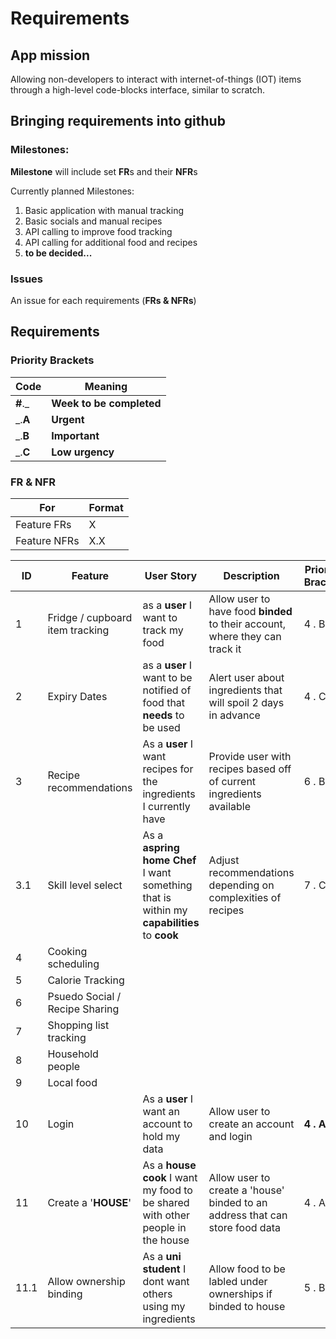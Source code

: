 # Requirements

## App mission

Allowing non-developers to interact with internet-of-things (IOT) items through a high-level code-blocks interface, similar to scratch.

## Bringing requirements into github

### Milestones:

**Milestone** will include set **FR**s and their **NFR**s

Currently planned Milestones:

1. Basic application with manual tracking
2. Basic socials and manual recipes
3. API calling to improve food tracking
4. API calling for additional food and recipes
5. **to be decided...**

### Issues

An issue for each requirements (**FRs & NFRs**)

## Requirements

### Priority Brackets

| Code     | Meaning                  |
| -------- | ------------------------ |
| **#**.\_ | **Week to be completed** |
| \_.**A** | **Urgent**               |
| \_.**B** | **Important**            |
| \_.**C** | **Low urgency**          |

### FR & NFR

| For          | Format |
| ------------ | ------ |
| Feature FRs  | X      |
| Feature NFRs | X.X    |

| ID   | Feature                         | User Story                                                                                 | Description                                                                  | Priority Bracket | Complete? |
| ---- | ------------------------------- | ------------------------------------------------------------------------------------------ | ---------------------------------------------------------------------------- | ---------------- | --------- |
| 1    | Fridge / cupboard item tracking | as a **user** I want to track my food                                                      | Allow user to have food **binded** to their account, where they can track it | 4 . B            | &cross;   |
| 2    | Expiry Dates                    | as a **user** I want to be notified of food that **needs** to be used                      | Alert user about ingredients that will spoil 2 days in advance               | 4 . C            | &cross;   |
| 3    | Recipe recommendations          | As a **user** I want recipes for the ingredients I currently have                          | Provide user with recipes based off of current ingredients available         | 6 . B            | &cross;   |
| 3.1  | Skill level select              | As a **aspring home Chef** I want something that is within my **capabilities** to **cook** | Adjust recommendations depending on complexities of recipes                  | 7 . C            | &cross;   |
| 4    | Cooking scheduling              |
| 5    | Calorie Tracking                |
| 6    | Psuedo Social / Recipe Sharing  |
| 7    | Shopping list tracking          |
| 8    | Household people                |
| 9    | Local food                      |
| 10   | Login                           | As a **user** I want an account to hold my data                                            | Allow user to create an account and login                                    | **4 . A**        | &cross;   |
| 11   | Create a '**HOUSE**'            | As a **house cook** I want my food to be shared with other people in the house             | Allow user to create a 'house' binded to an address that can store food data | 4 . A            | &cross;   |
| 11.1 | Allow ownership binding         | As a **uni student** I dont want others using my ingredients                               | Allow food to be labled under ownerships if binded to house                  | 5 . B            | &cross;   |
